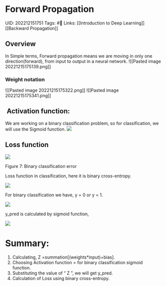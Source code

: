 # Forward Propagation
UID: 202212151751
Tags: #🌱 
Links: [[Introduction to Deep Learning]] [[Backward Propagation]]

## Overview  
In Simple terms, Forward propagation means we are moving in only one direction(forward), from input to output in a neural network.
![[Pasted image 20221215175139.png]]

### Weight notation
![[Pasted image 20221215175322.png]]
![[Pasted image 20221215175341.png]]
##  **Activation function:**

We are working on a binary classification problem, so for classification, we will use the Sigmoid function.
![](https://miro.medium.com/max/934/1*cN0McK0qEBKgCnkFpdS4Rg.png)

## Loss function 

![](https://miro.medium.com/max/1400/1*herTluRZv7FlFfbtgpw8nw.png)

Figure 7: Binary classification error

Loss function in classification, here it is binary cross-entropy.

![](https://miro.medium.com/max/1260/1*lD56U9diP14QqtxLzbQkNA.png)

For binary classification we have, y = 0 or y = 1.

![](https://miro.medium.com/max/940/1*B1WlYmfQ8AXsT4hKSeN4Lg.png)

y_pred is calculated by sigmoid function,

![](https://miro.medium.com/max/1400/1*BUERhrmp7Bl3Q-i1CaTE_Q.png)

# Summary:

1.  Calculating, Z =summation[(weights*input)+bias].
2.  Choosing Activation function = for binary classification sigmoid function.
3.  Substituting the value of “ Z ”, we will get y_pred.
4.  Calculation of Loss using binary cross-entropy.